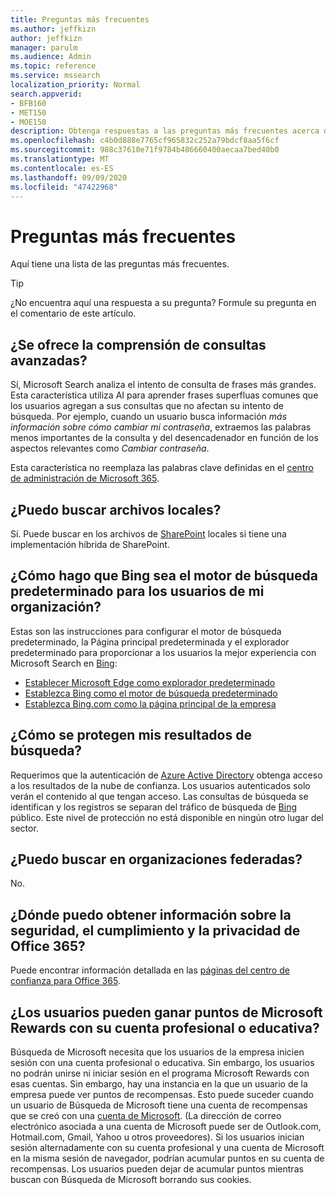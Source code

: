 ```yaml
---
title: Preguntas más frecuentes
ms.author: jeffkizn
author: jeffkizn
manager: parulm
ms.audience: Admin
ms.topic: reference
ms.service: mssearch
localization_priority: Normal
search.appverid:
- BFB160
- MET150
- MOE150
description: Obtenga respuestas a las preguntas más frecuentes acerca de la búsqueda empresarial y Microsoft Search
ms.openlocfilehash: c4b0d888e7765cf965832c252a79bdcf8aa5f6cf
ms.sourcegitcommit: 988c37610e71f9784b486660400aecaa7bed40b0
ms.translationtype: MT
ms.contentlocale: es-ES
ms.lasthandoff: 09/09/2020
ms.locfileid: "47422968"
---
```

<!-- markdownlint-disable no-trailing-punctuation -->
# <a name="frequently-asked-questions"></a>Preguntas más frecuentes

Aquí tiene una lista de las preguntas más frecuentes.

> [!TIP]
> ¿No encuentra aquí una respuesta a su pregunta? Formule su pregunta en el comentario de este artículo.

## <a name="is-advanced-query-understanding-supported"></a>¿Se ofrece la comprensión de consultas avanzadas?

Sí, Microsoft Search analiza el intento de consulta de frases más grandes. Esta característica utiliza AI para aprender frases superfluas comunes que los usuarios agregan a sus consultas que no afectan su intento de búsqueda. Por ejemplo, cuando un usuario busca información *más información sobre cómo cambiar mi contraseña*, extraemos las palabras menos importantes de la consulta y del desencadenador en función de los aspectos relevantes como *Cambiar contraseña*.
  
Esta característica no reemplaza las palabras clave definidas en el [centro de administración de Microsoft 365](https://admin.microsoft.com).
  
## <a name="can-you-search-for-files-on-premises"></a>¿Puedo buscar archivos locales?

Sí. Puede buscar en los archivos de [SharePoint](http://sharepoint.com/) locales si tiene una implementación híbrida de SharePoint.
  
## <a name="how-do-i-make-bing-the-default-search-engine-for-people-in-my-org"></a>¿Cómo hago que Bing sea el motor de búsqueda predeterminado para los usuarios de mi organización?

Estas son las instrucciones para configurar el motor de búsqueda predeterminado, la Página principal predeterminada y el explorador predeterminado para proporcionar a los usuarios la mejor experiencia con Microsoft Search en [Bing](https://Bing.com):

- [Establecer Microsoft Edge como explorador predeterminado](set-default-browser.md)
- [Establezca Bing como el motor de búsqueda predeterminado](set-default-search-engine.md)
- [Establezca Bing.com como la página principal de la empresa](set-default-homepage.md)

## <a name="how-are-my-search-results-protected"></a>¿Cómo se protegen mis resultados de búsqueda?

Requerimos que la autenticación de [Azure Active Directory](https://docs.microsoft.com/azure/active-directory/) obtenga acceso a los resultados de la nube de confianza. Los usuarios autenticados solo verán el contenido al que tengan acceso. Las consultas de búsqueda se identifican y los registros se separan del tráfico de búsqueda de [Bing](https://Bing.com) público. Este nivel de protección no está disponible en ningún otro lugar del sector.

## <a name="can-i-search-across-federated-organizations"></a>¿Puedo buscar en organizaciones federadas?

No.

## <a name="where-can-i-get-info-about-office-365-security-compliance-and-privacy"></a>¿Dónde puedo obtener información sobre la seguridad, el cumplimiento y la privacidad de Office 365?

Puede encontrar información detallada en las [páginas del centro de confianza para Office 365](https://www.microsoft.com/TrustCenter/CloudServices/office365/default.aspx).

## <a name="can-users-earn-microsoft-rewards-points-with-their-work-or-school-account"></a>¿Los usuarios pueden ganar puntos de Microsoft Rewards con su cuenta profesional o educativa?

Búsqueda de Microsoft necesita que los usuarios de la empresa inicien sesión con una cuenta profesional o educativa. Sin embargo, los usuarios no podrán unirse ni iniciar sesión en el programa Microsoft Rewards con esas cuentas. Sin embargo, hay una instancia en la que un usuario de la empresa puede ver puntos de recompensas. Esto puede suceder cuando un usuario de Búsqueda de Microsoft tiene una cuenta de recompensas que se creó con una [cuenta de Microsoft](https://www.microsoft.com/welcome?rtc=1). (La dirección de correo electrónico asociada a una cuenta de Microsoft puede ser de Outlook.com, Hotmail.com, Gmail, Yahoo u otros proveedores). Si los usuarios inician sesión alternadamente con su cuenta profesional y una cuenta de Microsoft en la misma sesión de navegador, podrían acumular puntos en su cuenta de recompensas. Los usuarios pueden dejar de acumular puntos mientras buscan con Búsqueda de Microsoft borrando sus cookies.
